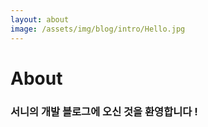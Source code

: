 ```yaml
---
layout: about
image: /assets/img/blog/intro/Hello.jpg
---
```


# About

### 서니의 개발 블로그에 오신 것을 환영합니다 ! 

